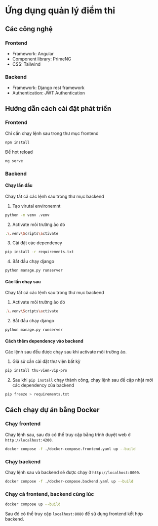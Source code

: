 # Ứng dụng quản lý điểm thi

## Các công nghệ

### Frontend

- Framework: Angular
- Component library: PrimeNG
- CSS: Tailwind

### Backend

- Framework: Django rest framework
- Authentication: JWT Authentication

## Hướng dẫn cách cài đặt phát triển

### Frontend

Chỉ cần chạy lệnh sau trong thư mục frontend
```sh
npm install
```

Để hot reload 
```sh
ng serve
```

### Backend

#### Chạy lần đầu

Chạy tất cả các lệnh sau trong thư mục backend

1. Tạo virutal environemnt
```sh
python -m venv .venv
```

2. Activate môi trường ảo đó
```sh
.\.venv\Scripts\activate
```

3. Cài đặt các dependency
```sh
pip install -r requirements.txt
```

4. Bắt đầu chạy django
```sh
python manage.py runserver
```

#### Các lần chạy sau

Chạy tất cả các lệnh sau trong thư mục backend
1. Activate môi trường ảo đó
```sh
.\.venv\Scripts\activate
```

2. Bắt đầu chạy django
```sh
python manage.py runserver
```

#### Cách thêm dependency vào backend

Các lệnh sau đều được chạy sau khi activate môi trường ảo.

1. Giả sử cần cài đặt thư viện bất kỳ
```sh
pip install thu-vien-vip-pro
```

2. Sau khi `pip install` chạy thành công, chạy lệnh sau để cập nhật mới các dependency của backend
```sh
pip freeze > requirements.txt
```

## Cách chạy dự án bằng Docker

### Chạy frontend

Chạy lệnh sau, sau đó có thể truy cập bằng trình duyệt web ở `http://localhost:4200`.

```sh
docker compose -f ./docker-compose.frontend.yaml up --build
```

### Chạy backend

Chạy lệnh sau và backend sẽ được chạy ở `http://localhost:8000`.

```sh
docker compose -f ./docker-compose.backend.yaml up --build
```

### Chạy cả frontend, backend cùng lúc

```sh
docker compose up --build
```

Sau đó có thể truy cập `localhost:8080` để sử dụng frontend kết hợp backend.

